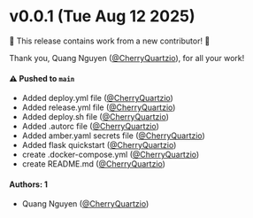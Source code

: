 # v0.0.1 (Tue Aug 12 2025)

:tada: This release contains work from a new contributor! :tada:

Thank you, Quang Nguyen ([@CherryQuartzio](https://github.com/CherryQuartzio)), for all your work!

#### ⚠️ Pushed to `main`

- Added deploy.yml file ([@CherryQuartzio](https://github.com/CherryQuartzio))
- Added release.yml file ([@CherryQuartzio](https://github.com/CherryQuartzio))
- Added deploy.sh file ([@CherryQuartzio](https://github.com/CherryQuartzio))
- Added .autorc file ([@CherryQuartzio](https://github.com/CherryQuartzio))
- Added amber.yaml secrets file ([@CherryQuartzio](https://github.com/CherryQuartzio))
- Added flask quickstart ([@CherryQuartzio](https://github.com/CherryQuartzio))
- create .docker-compose.yml ([@CherryQuartzio](https://github.com/CherryQuartzio))
- create README.md ([@CherryQuartzio](https://github.com/CherryQuartzio))

#### Authors: 1

- Quang Nguyen ([@CherryQuartzio](https://github.com/CherryQuartzio))
